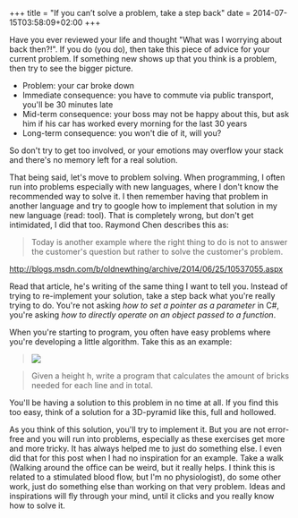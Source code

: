 +++
title = "If you can’t solve a problem, take a step back"
date = 2014-07-15T03:58:09+02:00
+++

Have you ever reviewed your life and thought "What was I worrying about back then?!". If you do (you do), then take this piece of advice for your current problem. If something new shows up that you think is a problem, then try to see the bigger picture.

* Problem: your car broke down
* Immediate consequence: you have to commute via public transport, you'll be 30 minutes late 
* Mid-term consequence: your boss may not be happy about this, but ask him if his car has worked every morning for the last 30 years
* Long-term consequence: you won't die of it, will you?

So don't try to get too involved, or your emotions may overflow your stack and there's no memory left for a real solution.

That being said, let's move to problem solving. When programming, I often run into problems especially with new languages, where I don't know the recommended way to solve it. I then remember having that problem in another language and try to google how to implement that solution in my new language (read: tool). That is completely wrong, but don't get intimidated, I did that too. Raymond Chen describes this as:

> Today is another example where the right thing to do is not to answer the customer's question but rather to solve the customer's problem.

http://blogs.msdn.com/b/oldnewthing/archive/2014/06/25/10537055.aspx

Read that article, he's writing of the same thing I want to tell you. Instead of trying to re-implement your solution, take a step back what you're really trying to do. You're not asking *how to set a pointer as a parameter* in C#, you're asking *how to directly operate on an object passed to a function*.

When you're starting to program, you often have easy problems where you're developing a little algorithm. Take this as an example:

> ![](/post/pyramide.png)

> Given a height h, write a program that calculates the amount of bricks needed for each line and in total.

You'll be having a solution to this problem in no time at all. If you find this too easy, think of a solution for a 3D-pyramid like this, full and hollowed.

As you think of this solution, you'll try to implement it. But you are not error-free and you will run into problems, especially as these exercises get more and more tricky. It has always helped me to just do something else. I even did that for this post when I had no inspiration for an example. Take a walk (Walking around the office can be weird, but it really helps. I think this is related to a stimulated blood flow, but I'm no physiologist), do some other work, just do something else than working on that very problem. Ideas and inspirations will fly through your mind, until it clicks and you really know how to solve it.